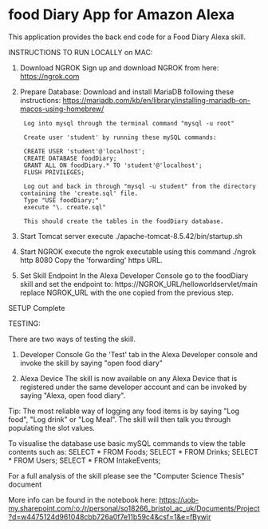 # food Diary App for Amazon Alexa

This application provides the back end code for a Food Diary Alexa skill. 

INSTRUCTIONS TO RUN LOCALLY on MAC:


1. Download NGROK
        Sign up and download NGROK from here: 
        https://ngrok.com
        
2. Prepare Database: 
        Download and install MariaDB following these instructions: 
        https://mariadb.com/kb/en/library/installing-mariadb-on-macos-using-homebrew/
        
        Log into mysql through the terminal command "mysql -u root"
        
        Create user 'student' by running these mySQL commands: 
        
        CREATE USER 'student'@'localhost';
        CREATE DATABASE foodDiary;
        GRANT ALL ON foodDiary.* TO 'student'@'localhost';
        FLUSH PRIVILEGES;     
        
        Log out and back in through "mysql -u student" from the directory containing the 'create.sql' file.
        Type "USE foodDiary;"
        execute "\. create.sql"
        
        This should create the tables in the foodDiary database.
        
3. Start Tomcat server
        execute ./apache-tomcat-8.5.42/bin/startup.sh
        
4. Start NGROK
        execute the ngrok executable using this command ./ngrok http 8080
        Copy the 'forwarding' https URL.

5. Set Skill Endpoint
        In the Alexa Developer Console go to the foodDiary skill and set the endpoint to:
        https://NGROK_URL/helloworldservlet/main
        replace NGROK_URL with the one copied from the previous step. 

SETUP Complete


TESTING:

There are two ways of testing the skill. 

1. Developer Console
        Go the 'Test' tab in the Alexa Developer console and invoke the skill by saying "open food diary"
        
2. Alexa Device
        The skill is now available on any Alexa Device that is registered under the same developer account
        and can be invoked by saying "Alexa, open food diary".
        

Tip: The most reliable way of logging any food items is by saying "Log food", "Log drink" or "Log Meal".
     The skill will then talk you through populating the slot values. 
     
     
To visualise the database use basic mySQL commands to view the table contents such as: 
SELECT * FROM Foods;
SELECT * FROM Drinks;
SELECT * FROM Users;
SELECT * FROM IntakeEvents;



For a full analysis of the skill please see the "Computer Science Thesis" document



More info can be found in the notebook here: 
https://uob-my.sharepoint.com/:o:/r/personal/so18266_bristol_ac_uk/Documents/Project?d=w4475124d961048cbb726a0f7e11b59c4&csf=1&e=fBywjr


